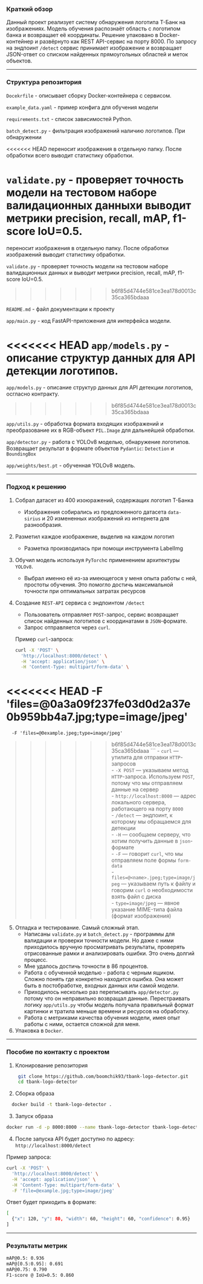 
### Краткий обзор
Данный проект реализует систему обнаружения логотипа Т-Банк на изображениях. Модель обучения распознаёт область с логотипом банка и возвращает её координаты. Решение упаковано в Docker-контейнер и развёрнуто как REST API-сервис на порту 8000. По запросу на эндпоинт `/detect` сервис принимает изображение и возвращает JSON-ответ со списком найденных прямоугольных областей и меток объектов.

---
### Структура репозитория

`Docekrfile` - описывает сборку Docker-контейнера с сервисом.

`example_data.yaml` - пример конфига для обучения модели

`requirements.txt` - список зависимостей Python. 

`batch_detect.py` - фильтрация изображений  наличию логотипов. При обнаружении 

<<<<<<< HEAD
переносит изображения в отдельную папку. После обработки всего выводит статистику обработки.

`validate.py` - проверяет точность модели на тестовом наборе валидационных данныхи выводит метрики precision, recall, mAP, f1-score IoU=0.5.
=======
переносит изображения в отдельную папку. После обработки изображений выводит статистику обработки.

`validate.py` - проверяет точность модели на тестовом наборе валидационных данных и выводит метрики precision, recall, mAP, f1-score IoU=0.5.
>>>>>>> b6f85d4744e581ce3ea178d0013c35ca365bdaaa

`README.md` - файл документации к проекту

`app/main.py` - код FastAPI-приложения для интерфейса модели.

<<<<<<< HEAD
`app/models.py` - описание структур данных для API детекции логотипов.
=======
`app/models.py` - описание структур данных для API детекции логотипов, осгласно контракту.
>>>>>>> b6f85d4744e581ce3ea178d0013c35ca365bdaaa

`app/utils.py` - обработка формата входящих изображений и преобразование их в RGB-объект `PIL.Image` для дальнейшей обработки.

`app/detector.py` - работа с YOLOv8 моделью, обнаружение логотипов. Возвращает результат в формате объектов `Pydantic`: `Detection` и `BoundingBox`

`app/weights/best.pt` - обученная YOLOv8 модель.

---

### Подход к решению

1. Собрал датасет из 400 изоюражений, содержащих логотип Т-Банка
	* Изображения собирались из предложенного датасета `data-sirius` и 20 измененных изображений из интернета для разнообразия.
2. Разметил каждое изображение, выделив на каждом логотип
	* Разметка производилась при помощи инструмента LabelImg
	
3. Обучил модель используя `PyTorch`с применением архитектуры `YOLOv8`.
	* Выбрал именно её из-за имеющегося у меня опыта работы с ней, простоты обучения. Это помогло достичь максимальной точности при оптимальных затратах ресурсов

4. Создание `REST-API` сервиса с эндпоинтом `/detect`  

	* Пользователь отправляет `POST`-запрос, сервис возвращает список найденных логотипов с координатами в `JSON`-формате.  
	* Запрос отправляется через `curl`.  
	
	Пример `curl`-запроса:
	
	```bash
	curl -X 'POST' \
	  'http://localhost:8000/detect' \
	  -H 'accept: application/json' \
	  -H 'Content-Type: multipart/form-data' \
<<<<<<< HEAD
	  -F 'files=@0a3a09f237fe03d0d2a37e0b959bb4a7.jpg;type=image/jpeg'
=======
	  -F 'files=@0example.jpeg;type=image/jpeg'
>>>>>>> b6f85d4744e581ce3ea178d0013c35ca365bdaaa
	```
	- `curl` — утилита для отправки `HTTP`-запросов  
	- `-X POST` — указываем метод `HTTP`-запроса. Используем `POST`, потому что мы отправляем данные на сервер  
	- `http://localhost:8000` — адрес локального сервера, работающего на порту `8000`  
	- `/detect` — эндпоинт, к которому мы обращаемся для детекции  
	- `-H` — сообщаем серверу, что хотим получить данные в `json`-формате  
	- `-F` — говорит `curl`, что мы отправляем поле формы `form-data`  
	- `files=@<name>.jpeg;type=image/jpeg` — указываем путь к файлу и говорим `curl` о необходимости взять файл с диска  
	  - `type=image/jpeg` — явное указание MIME-типа файла (формат изображения)

5.  Отладка и тестирование. Самый сложный этап.
	* Написаны `validate.py` и `batch_detect.py` - программы для валидации и проверки точности модели.  Но даже с ними приходилось вручную просматривать результаты, проверять отрисованные рамки и анализировать ошибки. Это очень долгий процесс.
	* Мне удалось достичь точности в 86 процентов.
	* Работа с обученной моделью - работа с черным ящиком. Сложно понять где конкретно находится ошибка. Она может быть в постобработке, входных данных или самой модели. 
	* Приходилось несколько раз переписывать `app/detector.py` потому что он неправильно возвращал данные. Перестраивать логику `app/utils.py` чтобы модель получала правильный формат картинки и тратила меньше времени и ресурсов на обработку. 
	* Работа с метриками качества обучения модели, имея опыт работы с ними, остается сложной для меня. 
6. Упаковка в `Docker`.

---
### Пособие по контакту с проектом

1. Клонирование репозитория
   ```bash 
	git clone https://github.com/boomchik93/tbank-logo-detector.git
	cd tbank-logo-detector   
	```


2. Сборка образа
 ```bash
   docker build -t tbank-logo-detector .
   ```

3. Запуск образа 
```bash
docker run -d -p 8000:8000 --name tbank-logo-detector tbank-logo-detector
```

4. После запуска API будет доступно по адресу: `http://localhost:8000/detect`

Пример запроса:
```bash
curl -X 'POST' \
  'http://localhost:8000/detect' \
  -H 'accept: application/json' \
  -H 'Content-Type: multipart/form-data' \
  -F 'file=@example.jpg;type=image/jpeg'
```

Ответ будет приходить в формате:
```bash
[
  {"x": 120, "y": 80, "width": 60, "height": 60, "confidence": 0.95}
]
```

---

### Результаты метрик
```bash
mAP@0.5: 0.936
mAP@[0.5:0.95]: 0.691
mAP@0.75: 0.790
F1-score @ IoU=0.5: 0.860
```

